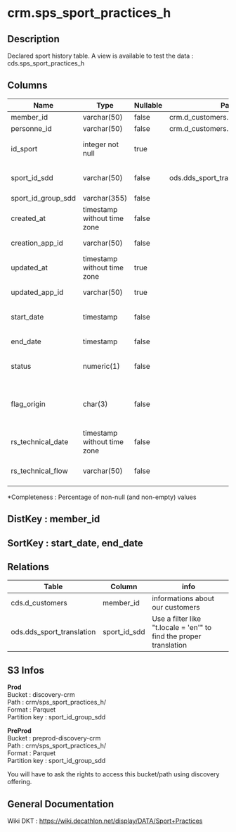 # crm.sps_sport_practices_h

## Description

Declared sport history table.
A view is available to test the data : cds.sps_sport_practices_h

## Columns

| Name | Type | Nullable | Parents | Comment | Completeness* |
| ---- | ---- | -------- | ------- | ------- | ------------ |
| member_id | varchar(50) | false | crm.d_customers.member_id | customer unique id | 100 % |
| personne_id | varchar(50) | false | crm.d_customers.personne_id | "old" customer unique id | 100 % |
| id_sport | integer not null | true |  | "old sport id" (only available for testing, will be deleted.) | 100 % |
| sport_id_sdd | varchar(50) | false | ods.dds_sport_translation.sport_id_sdd | new sport id, go to ods.dds_sport_translation to get sport label | 100 % |
| sport_id_group_sdd | varchar(355) | false |  | new sport id group | 100 % |
| created_at | timestamp without time zone | false |  | time at which the declaration was made | 72 % |
| creation_app_id | varchar(50) | false | | the app used to create the declaration | 72 % |
| updated_at | timestamp without time zone | true |  | time at which the declaration was updated | 72,5 % |
| updated_app_id | varchar(50) | true |  | the app used to update the declaration | 72,5 % |
| start_date | timestamp | false |  | The earliest date the customer declared this sport | 100 % |
| end_date | timestamp | false |  | The date the customer unchecked this sport | 100 % |
| status | numeric(1) | false |  | =1 if the member is active in this sport, =0 if he is not active anymore | 100 % |
| flag_origin | char(3) | false |  | Allow you to know if the data comes from the old referential (MYD) or from the new declared sport module (SPP) | 100 % |
| rs_technical_date | timestamp without time zone | false | | time at which this refresh was updated in our cool table | 100 % |
| rs_technical_flow | varchar(50) | false |  | technical information about the user who updated the table | 100 % |

*Completeness : Percentage of non-null (and non-empty) values

## DistKey : member_id 

## SortKey : start_date, end_date

## Relations

| Table | Column | info |
| ---- | ---- | ---------- |
| cds.d_customers | member_id | informations about our customers |
| ods.dds_sport_translation | sport_id_sdd | Use a filter like "t.locale = 'en'" to find the proper translation |

## S3 Infos

**Prod**  
Bucket : discovery-crm  
Path : crm/sps_sport_practices_h/  
Format : Parquet  
Partition key : sport_id_group_sdd

**PreProd**  
Bucket : preprod-discovery-crm  
Path : crm/sps_sport_practices_h/  
Format : Parquet  
Partition key : sport_id_group_sdd

You will have to ask the rights to access this bucket/path using discovery offering.

## General Documentation

Wiki DKT : https://wiki.decathlon.net/display/DATA/Sport+Practices 


